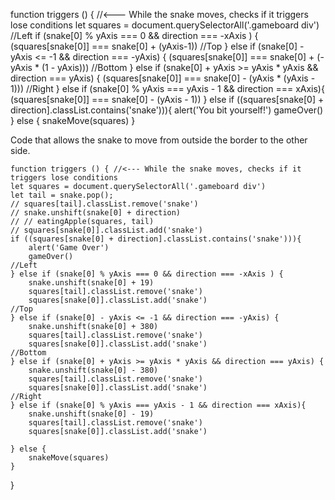 function triggers () { //<--- While the snake moves, checks if it triggers lose conditions
    let squares = document.querySelectorAll('.gameboard div')
    //Left
    if (snake[0] % yAxis === 0 && direction === -xAxis ) { 
        (squares[snake[0]] === snake[0] + (yAxis-1))
    //Top 
    } else if (snake[0] - yAxis <= -1 && direction === -yAxis) { 
        (squares[snake[0]] === snake[0] + (-yAxis * (1 - yAxis)))
    //Bottom
    } else if (snake[0] + yAxis >= yAxis * yAxis && direction === yAxis) {
        (squares[snake[0]] === snake[0] - (yAxis * (yAxis - 1)))
    //Right
    } else if (snake[0] % yAxis === yAxis - 1 && direction === xAxis){ 
        (squares[snake[0]] === snake[0] - (yAxis - 1))
    } else if ((squares[snake[0] + direction].classList.contains('snake'))){
        alert('You bit yourself!')
        gameOver()
    } else {
        snakeMove(squares)
    }




Code that allows the snake to move from outside the border to the other side.

    function triggers () { //<--- While the snake moves, checks if it triggers lose conditions
    let squares = document.querySelectorAll('.gameboard div')
    let tail = snake.pop();
    // squares[tail].classList.remove('snake')
    // snake.unshift(snake[0] + direction)
    // // eatingApple(squares, tail)
    // squares[snake[0]].classList.add('snake')
    if ((squares[snake[0] + direction].classList.contains('snake'))){
        alert('Game Over')
        gameOver()
    //Left
    } else if (snake[0] % yAxis === 0 && direction === -xAxis ) { 
        snake.unshift(snake[0] + 19)
        squares[tail].classList.remove('snake')
        squares[snake[0]].classList.add('snake')
    //Top 
    } else if (snake[0] - yAxis <= -1 && direction === -yAxis) {
        snake.unshift(snake[0] + 380)
        squares[tail].classList.remove('snake')
        squares[snake[0]].classList.add('snake')
    //Bottom
    } else if (snake[0] + yAxis >= yAxis * yAxis && direction === yAxis) {
        snake.unshift(snake[0] - 380)
        squares[tail].classList.remove('snake')
        squares[snake[0]].classList.add('snake')
    //Right
    } else if (snake[0] % yAxis === yAxis - 1 && direction === xAxis){ 
        snake.unshift(snake[0] - 19)
        squares[tail].classList.remove('snake')
        squares[snake[0]].classList.add('snake')

    } else {
        snakeMove(squares)
    }
}